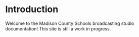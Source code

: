 # Introduction

Welcome to the Madison County Schools broadcasting studio documentation! This site is still a work in progress.
